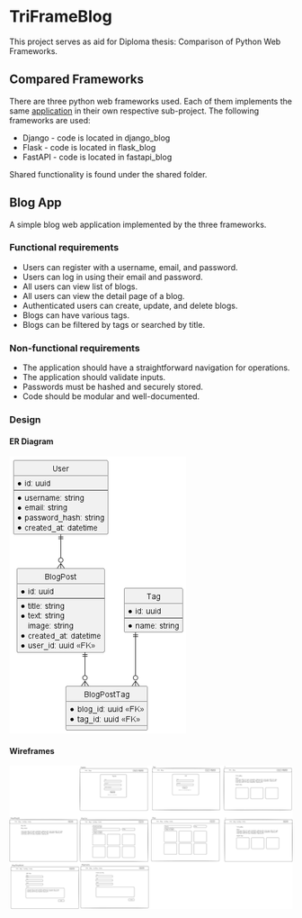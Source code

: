 # TriFrameBlog

This project serves as aid for Diploma thesis: Comparison of Python Web Frameworks.

## Compared Frameworks

There are three python web frameworks used. Each of them implements the same [application](#blog-app) in their own respective sub-project. The following frameworks are used:

- Django - code is located in django_blog
- Flask - code is located in flask_blog
- FastAPI - code is located in fastapi_blog

Shared functionality is found under the shared folder.

## Blog App

A simple blog web application implemented by the three frameworks.

### Functional requirements

- Users can register with a username, email, and password.
- Users can log in using their email and password.
- All users can view list of blogs.
- All users can view the detail page of a blog.
- Authenticated users can create, update, and delete blogs.
- Blogs can have various tags.
- Blogs can be filtered by tags or searched by title.

### Non-functional requirements

- The application should have a straightforward navigation for operations.
- The application should validate inputs.
- Passwords must be hashed and securely stored.
- Code should be modular and well-documented.

### Design

#### ER Diagram

![er-diagram](docs/erd.png)

#### Wireframes

![wireframes](docs/triframeblog_wireframes.png)
